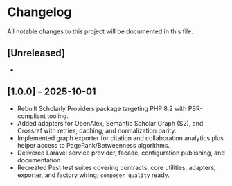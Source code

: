# Changelog

All notable changes to this project will be documented in this file.

## [Unreleased]
- 

## [1.0.0] - 2025-10-01
- Rebuilt Scholarly Providers package targeting PHP 8.2 with PSR-compliant tooling.
- Added adapters for OpenAlex, Semantic Scholar Graph (S2), and Crossref with retries, caching, and normalization parity.
- Implemented graph exporter for citation and collaboration analytics plus helper access to PageRank/Betweenness algorithms.
- Delivered Laravel service provider, facade, configuration publishing, and documentation.
- Recreated Pest test suites covering contracts, core utilities, adapters, exporter, and factory wiring; `composer quality` ready.
